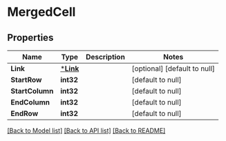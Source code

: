 # MergedCell

## Properties
Name | Type | Description | Notes
------------ | ------------- | ------------- | -------------
**Link** | [***Link**](Link.md) |  | [optional] [default to null]
**StartRow** | **int32** |  | [default to null]
**StartColumn** | **int32** |  | [default to null]
**EndColumn** | **int32** |  | [default to null]
**EndRow** | **int32** |  | [default to null]

[[Back to Model list]](../README.md#documentation-for-models) [[Back to API list]](../README.md#documentation-for-api-endpoints) [[Back to README]](../README.md)



